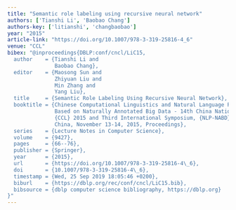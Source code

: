 ```yaml
---
title: "Semantic role labeling using recursive neural network"
authors: ['Tianshi Li', 'Baobao Chang']
authors-key: ['litianshi', 'changbaobao']
year: "2015"
article-link: "https://doi.org/10.1007/978-3-319-25816-4_6"
venue: "CCL"
bibex: "@inproceedings{DBLP:conf/cncl/LiC15,
  author    = {Tianshi Li and
               Baobao Chang},
  editor    = {Maosong Sun and
               Zhiyuan Liu and
               Min Zhang and
               Yang Liu},
  title     = {Semantic Role Labeling Using Recursive Neural Network},
  booktitle = {Chinese Computational Linguistics and Natural Language Processing
               Based on Naturally Annotated Big Data - 14th China National Conference,
               {CCL} 2015 and Third International Symposium, {NLP-NABD} 2015, Guangzhou,
               China, November 13-14, 2015, Proceedings},
  series    = {Lecture Notes in Computer Science},
  volume    = {9427},
  pages     = {66--76},
  publisher = {Springer},
  year      = {2015},
  url       = {https://doi.org/10.1007/978-3-319-25816-4\_6},
  doi       = {10.1007/978-3-319-25816-4\_6},
  timestamp = {Wed, 25 Sep 2019 18:05:46 +0200},
  biburl    = {https://dblp.org/rec/conf/cncl/LiC15.bib},
  bibsource = {dblp computer science bibliography, https://dblp.org}
}"
---
```

